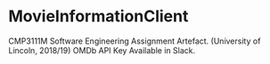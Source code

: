 # MovieInformationClient
CMP3111M Software Engineering Assignment Artefact. (University of Lincoln, 2018/19)
OMDb API Key Available in Slack.
